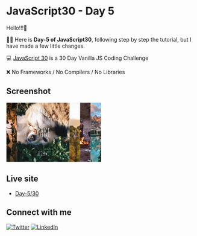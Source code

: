 # JavaScript30 - Day 5

Hello!!!:wave:

:woman_technologist: Here is **Day-5 of JavaScript30**, following step by step the tutorial, but I have made a few little changes.

:computer: [JavaScript 30](https://javascript30.com/) is a 30 Day Vanilla JS Coding Challenge

:x: No Frameworks / No Compilers / No Libraries

## Screenshot

<img src="./img/screenshot05.png" alt="screenshot05" style="width:50%;"/>

## Live site

- [Day-5/30](https://melissavi08.github.io/javascript-30/day-5/index.html)

## Connect with me

<a href='https://twitter.com/melissa_vi2' target="_blank"><img alt='Twitter' src='https://img.shields.io/badge/melissa__vi2-100000?style=flat&logo=Twitter&logoColor=white&labelColor=00BFFF&color=FF69B4'/></a> <a href='https://www.linkedin.com/in/melissa-villegas' target="_blank"><img alt='LinkedIn' src='https://img.shields.io/badge/Melissa_Villegas-100000?style=flat&logo=LinkedIn&logoColor=white&labelColor=00BFFF&color=FF69B4'/></a>
